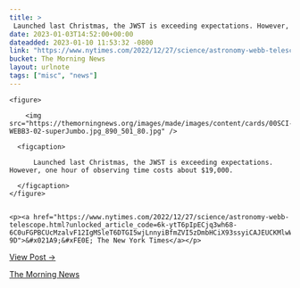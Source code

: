 ```yaml
---
title: > 
 Launched last Christmas, the JWST is exceeding expectations. However, one hour of observing time costs about $19,000.
date: 2023-01-03T14:52:00+00:00
dateadded: 2023-01-10 11:53:32 -0800
link: "https://www.nytimes.com/2022/12/27/science/astronomy-webb-telescope.html?unlocked_article_code=6k-ytT6pIpECjq3wh68-6C0uFGPBCUcMzalvF12IgMSleT6DTGI5wjLnnyiBfmZVI5zDmbHCiX93ssyiCAJEUCKMlwWKIRXxgs4AB4P8JVnf4DJmkYKiLce5GV_CoYU9P5_OqULRDCC74BWhhjDgBKAZ1fPaIt-9D"
bucket: The Morning News
layout: urlnote
tags: ["misc", "news"]
--- 
```




  
    
  

  
    <figure>
      
        <img src="https://themorningnews.org/images/made/images/content/cards/00SCI-WEBB3-02-superJumbo.jpg_890_501_80.jpg" />
      
      <figcaption>
        
          Launched last Christmas, the JWST is exceeding expectations. However, one hour of observing time costs about $19,000.
        
      </figcaption>
    </figure>

    
    <p><a href="https://www.nytimes.com/2022/12/27/science/astronomy-webb-telescope.html?unlocked_article_code=6k-ytT6pIpECjq3wh68-6C0uFGPBCUcMzalvF12IgMSleT6DTGI5wjLnnyiBfmZVI5zDmbHCiX93ssyiCAJEUCKMlwWKIRXxgs4AB4P8JVnf4DJmkYKiLce5GV_CoYU9P5_OqULRDCC74BWhhjDgBKAZ1fPaIt-9D">&#x021A9;&#xFE0E; The New York Times</a></p>
    
  
  <p><a href="https://themorningnews.org/p/results-from-the-webb-telescope-are-exceeding-expectations">View Post &rarr;</a></p>



 <!-- end excerpt --> 
<div class='bucket'><a class='internal-link' href='/buckets/the-morning-news'>The Morning News</a></div> 
